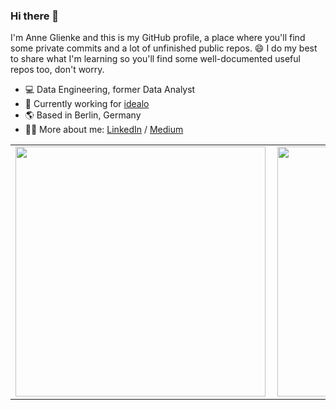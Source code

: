 ### Hi there 👋

I'm Anne Glienke and this is my GitHub profile, a place where you'll find some private commits and a lot of unfinished public repos. 😄
I do my best to share what I'm learning so you'll find some well-documented useful repos too, don't worry.  

- 💻  Data Engineering, former Data Analyst
- 🏢  Currently working for [idealo](https://github.com/idealo)
- 🌎  Based in Berlin, Germany
- 👩‍💻  More about me: 
        [LinkedIn](https://www.linkedin.com/in/anneglienke/) /
        [Medium](anneglienke.medium.com)

<center>
<table>
    <tr>
        <td><img width="400px" align="left" src="https://github-readme-stats.vercel.app/api?username=anneglienke&theme=vue&count_private=true"/></td>
        <td><img width="400px" align="left" src="https://github-readme-stats.vercel.app/api/top-langs/?username=anneglienke&hide=html&layout=compact&theme=vue&count_private=true" /></td>
    </tr>   
</table>
</center> 

